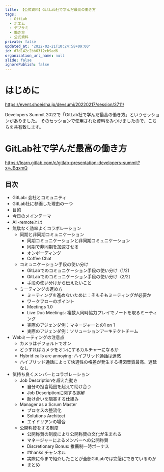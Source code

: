 ```yaml
---
title: 【公式資料】GitLab社で学んだ最高の働き方
tags:
  - GitLab
  - ポエム
  - デブサミ
  - 働き方
  - 公式資料
private: false
updated_at: '2022-02-21T10:24:58+09:00'
id: d7d142c2bb6312cb9ad6
organization_url_name: null
slide: false
ignorePublish: false
---
```

# はじめに

https://event.shoeisha.jp/devsumi/20220217/session/3711/

Developers Summit 2022で「GitLab社で学んだ最高の働き方」というセッションがありました。
そのセッションで使用された資料をみつけましたので、こちらを共有致します。

# GitLab社で学んだ最高の働き方

https://learn.gitlab.com/c/gitlab-presentation-developers-summit?x=JBqxmQ

## 目次

- GitLab: 会社とコミュニティ
- GitLab社に参画した理由の一つ
- 目的
- 今日のメインテーマ
- All-remoteとは
- 無駄なく効率よくコラボレーション
    - 同期と非同期コミュニケーション
        - 同期コミュニケーションと非同期コミュニケーション
        - 同期で非同期を加速させる
        - オンボーディング
        - Coffee Chat
    - コミュニケーション手段の使い分け
        - GitLabでのコミュニケーション手段の使い分け（1/2)
        - GitLabでのコミュニケーション手段の使い分け（2/2）
        - 手段の使い分けから伝えたいこと
    - ミーティングの進め方
        - ミーティングを進めないために：そもそもミーティングが必要か
        - ワークフローのポイント
        - Meetings 1.0
        - Live Doc Meetings: 複数人同時協力プレイでノートを取るミーティング
        - 実際のアジェンダ例：マネージャーとの1 on 1
        - 実際のアジェンダ例：ソリューションアーキテクトチーム
- Webミーティングの注意点
    - カメラはデフォルトでオン
    - どうすればカメラをオンにするカルチャーになるか
    - Hybrid calls are annoying: ハイブリッド通話は迷惑
    - ハイブリッド通話によって快適性の格差が発生する構図音質最高、遅延なし
- 気持ち良くメンバーとコラボレーション
    - Job Descriptionを超えた動き
        - 自分の担当範囲を超えて助け合う
        - Job Descriptionに関する誤解
        - 助け合いを阻害する仕組み
    - Manager as a Scrum Master
        - プロセスの整流化
        - Solutions Architect
        - エイドリアンの場合
    - 公開称賛をする制度
        - 公開称賛の制度により公開称賛の文化が生まれる
        - マネージャーによるメンバーへの公開称賛
        - Discretionary Bonus: 推薦制一時ボーナス
        - #thanks チャンネル
        - 実際に今まで紹介したことが全部GitLabでは完璧にできているのか
        - まとめ




